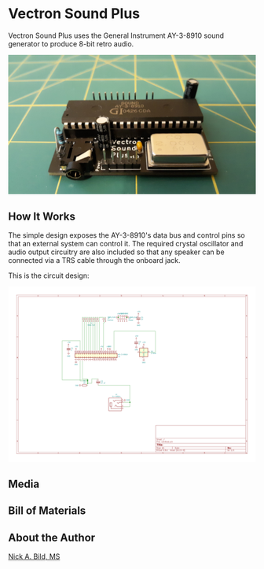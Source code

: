 # Vectron Sound Plus

Vectron Sound Plus uses the General Instrument AY-3-8910 sound generator to produce 8-bit retro audio.

![](https://raw.githubusercontent.com/nickbild/vectron_sound_plus/main/media/vectron_audio_angle_sm.jpg)

## How It Works

The simple design exposes the AY-3-8910's data bus and control pins so that an external system can control it.  The required crystal oscillator and audio output circuitry are also included so that any speaker can be connected via a TRS cable through the onboard jack.

This is the circuit design:

![](https://raw.githubusercontent.com/nickbild/vectron_sound_plus/main/media/schematic.svg)

## Media

## Bill of Materials

## About the Author

[Nick A. Bild, MS](https://nickbild79.firebaseapp.com/#!/)
